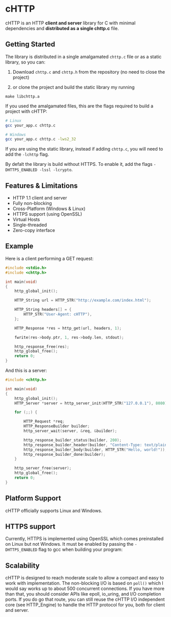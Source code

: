 # cHTTP
cHTTP is an HTTP **client and server** library for C with minimal dependencies and **distributed as a single chttp.c** file.

## Getting Started

The library is distributed in a single amalgamated `chttp.c` file or as a static library, so you can:

1) Download `chttp.c` and `chttp.h` from the repository (no need to close the project)

2) or clone the project and build the static library my running

```
make libchttp.a
```

If you used the amalgamated files, this are the flags required to build a project with cHTTP:

```bash
# Linux
gcc your_app.c chttp.c

# Windows
gcc your_app.c chttp.c -lws2_32
```

If you are using the static library, instead if adding `chttp.c`, you will need to add the `-lchttp` flag.

By defalt the library is build without HTTPS. To enable it, add the flags `-DHTTPS_ENABLED -lssl -lcrypto`.

## Features & Limitations

* HTTP 1.1 client and server
* Fully non-blocking
* Cross-Platform (Windows & Linux)
* HTTPS support (using OpenSSL)
* Virtual Hosts
* Single-threaded
* Zero-copy interface

## Example

Here is a client performing a GET request:
```c
#include <stdio.h>
#include <chttp.h>

int main(void)
{
    http_global_init();

    HTTP_String url = HTTP_STR("http://example.com/index.html");

    HTTP_String headers[] = {
        HTTP_STR("User-Agent: cHTTP"),
    };

    HTTP_Response *res = http_get(url, headers, 1);

    fwrite(res->body.ptr, 1, res->body.len, stdout);

    http_response_free(res);
    http_global_free();
    return 0;
}
```

And this is a server:
```c
#include <chttp.h>

int main(void)
{
    http_global_init();
    HTTP_Server *server = http_server_init(HTTP_STR("127.0.0.1"), 8080);

    for (;;) {

        HTTP_Request *req;
        HTTP_ResponseBuilder builder;
        http_server_wait(server, &req, &builder);

        http_response_builder_status(builder, 200);
        http_response_builder_header(builder, "Content-Type: text/plain");
        http_response_builder_body(builder, HTTP_STR("Hello, world!"));
        http_response_builder_done(builder);
    }

    http_server_free(server);
    http_global_free();
    return 0;
}
```

## Platform Support
cHTTP officially supports Linux and Windows.

## HTTPS support
Currently, HTTPS is implemented using OpenSSL which comes preinstalled on Linux but not Windows. It must be enabled by passing the `-DHTTPS_ENABLED` flag to gcc when building your program:

## Scalability
cHTTP is designed to reach moderate scale to allow a compact and easy to work with implementation. The non-blocking I/O is based on `poll()` which I would say works up to about 500 concurrent connections. If you have more than that, you should consider APIs like epoll, io_uring,
and I/O completion ports. If you do go that route, you can still reuse the cHTTP I/O independent core (see HTTP_Engine) to handle the HTTP protocol for you, both for client and server.
